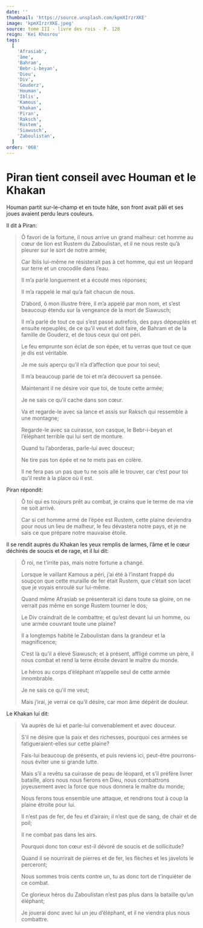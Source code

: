 ```yaml
---
date: ''
thumbnail: 'https://source.unsplash.com/kpmXIrzrXKE'
image: 'kpmXIrzrXKE.jpeg'
source: tome III - livre des rois - P. 120
reign: 'Keï Khosrou'
tags:
  [
    'Afrasiab',
    'âme',
    'Bahram',
    'Bebr-i-beyan',
    'Dieu',
    'Div',
    'Gouderz',
    'Houman',
    'Iblis',
    'Kamous',
    'Khakan',
    'Piran',
    'Raksch',
    'Rustem',
    'Siawusch',
    'Zaboulistan',
  ]
order: '068'
---
```


# Piran tient conseil avec Houman et le Khakan

Houman partit sur-le-champ et en toute hâte, son front avait pâli et ses joues avaient perdu leurs couleurs.

Il dit à Piran:

> Ô favori de la fortune, il nous arrive un grand malheur: cet homme au cœur de lion est Rustem du Zaboulistan, et il ne nous reste qu’à pleurer sur le sort de notre armée;
>
> Car Iblis lui-même ne résisterait pas à cet homme, qui est un léopard sur terre et un crocodile dans l’eau.
>
> Il m’a parlé longuement et a écouté mes réponses;
>
> Il m’a rappelé le mal qu’a fait chacun de nous.
>
> D’abord, ô mon illustre frère, il m’a appelé par mon nom, et s’est beaucoup étendu sur la vengeance de la mort de Siawusch;
>
> Il m’a parlé de tout ce qui s’est passé autrefois, des pays dépeuplés et ensuite repeuplés, de ce qu’il veut et doit faire, de Bahram et de la famille de Gouderz, et de tous ceux qui ont péri.
>
> Le feu emprunte son éclat de son épée, et tu verras que tout ce que je dis est véritable.
>
> Je me suis aperçu qu’il n’a d’affection que pour toi seul;
>
> Il m’a beaucoup parlé de toi et m’a découvert sa pensée.
>
> Maintenant il ne désire voir que toi, de toute cette armée;
>
> Je ne sais ce qu’il cache dans son cœur.
>
> Va et regarde-le avec sa lance et assis sur Raksch qui ressemble à une montagne;
>
> Regarde-le avec sa cuirasse, son casque, le Bebr-i-beyan et l’éléphant terrible qui lui sert de monture.
>
> Quand tu l’aborderas, parle-lui avec douceur;
>
> Ne tire pas ton épée et ne te mets pas en colère.
>
> Il ne fera pas un pas que tu ne sois allé le trouver, car c’est pour toi qu’il reste à la place où il est.

Piran répondit:

> Ô toi qui es toujours prêt au combat, je crains que le terme de ma vie ne soit arrivé.
>
> Car si cet homme armé de l’épée est Rustem, cette plaine deviendra pour nous un lieu de malheur, le feu dévastera notre pays, et je ne sais ce que prépare notre mauvaise étoile.

Il se rendit auprès du Khakan les yeux remplis de larmes, l’âme et le cœur déchirés de soucis et de rage, et il lui dit:

> Ô roi, ne t’irrite pas, mais notre fortune a changé.
>
> Lorsque le vaillant Kamous a péri, j’ai été à l’instant frappé du soupçon que cette muraille de fer était Rustem, que c’était son lacet que je voyais enroulé sur lui-même.
>
> Quand même Afrasiab se présenterait ici dans toute sa gloire, on ne verrait pas même en songe Rustem tourner le dos;
>
> Le Div craindrait de le combattre; et qu’est devant lui un homme, ou une armée couvrant toute une plaine?
>
> Il a longtemps habité le Zaboulistan dans la grandeur et la magnificence;
>
> C’est là qu’il a élevé Siawusch; et à présent, affligé comme un père, il nous combat et rend la terre étroite devant le maître du monde.
>
> Le héros au corps d’éléphant m’appelle seul de cette armée innombrable.
>
> Je ne sais ce qu’il me veut;
>
> Mais j’irai, je verrai ce qu’il désire, car mon âme dépérit de douleur.

Le Khakan lui dit:

> Va auprès de lui et parle-lui convenablement et avec douceur.
>
> S’il ne désire que la paix et des richesses, pourquoi ces armées se fatigueraient-elles sur cette plaine?
>
> Fais-lui beaucoup de présents, et puis reviens ici, peut-être pourrons-nous éviter une si grande lutte.
>
> Mais s’il a revêtu sa cuirasse de peau de léopard, et s’il préfère livrer bataille, alors nous nous fierons en Dieu, nous combattrons joyeusement avec la force que nous donnera le maître du monde;
>
> Nous ferons tous ensemble une attaque, et rendrons tout à coup la plaine étroite pour lui.
>
> Il n’est pas de fer, de feu et d’airain; il n’est que de sang, de chair et de poil;
>
> Il ne combat pas dans les airs.
>
> Pourquoi donc ton cœur est-il dévoré de soucis et de sollicitude?
>
> Quand il se nourrirait de pierres et de fer, les flèches et les javelots le perceront;
>
> Nous sommes trois cents contre un, tu as donc tort de t’inquiéter de ce combat.
>
> Ce glorieux héros du Zaboulistan n’est pas plus dans la bataille qu’un éléphant;
>
> Je jouerai donc avec lui un jeu d’éléphant, et il ne viendra plus nous combattre.
